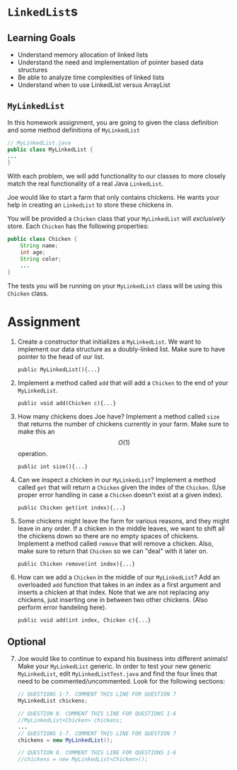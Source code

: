 # `LinkedList`s

## Learning Goals

- Understand memory allocation of linked lists
- Understand the need and implementation of pointer based data structures
- Be able to analyze time complexities of linked lists
- Understand when to use LinkedList versus ArrayList

## `MyLinkedList`

In this homework assignment, you are going to given the class definition and some method definitions of `MyLinkedList`
```java
// MyLinkedList.java
public class MyLinkedList {
...
}
```

With each problem, we will add functionality to our classes to more closely match the real functionality of a real Java `LinkedList`.

Joe would like to start a farm that only contains chickens. He wants your help in creating an `LinkedList` to store these chickens in.

You will be provided a `Chicken` class that your `MyLinkedList` will *exclusively* store. Each `Chicken` has the following properties:
```java
public class Chicken {
    String name;
    int age;
    String color;
    ...
}
```
The tests you will be running on your `MyLinkedList` class will be using this `Chicken` class.

# Assignment

1. Create a constructor that initializes a `MyLinkedList`. We want to implement our data structure as a doubly-linked list. Make sure to have pointer to the head of our list.

    `public MyLinkedList(){...}`

2. Implement a method called `add` that will add a `Chicken` to the end of your `MyLinkedList`.

    `public void add(Chicken c){...}`

3. How many chickens does Joe have? Implement a method called `size` that returns the number of chickens currently in your farm. Make sure to make this an $$O(1)$$ operation.

    `public int size(){...}`

4. Can we inspect a chicken in our `MyLinkedList`? Implement a method called `get` that will return a `Chicken` given the index of the `Chicken`. (Use proper error handling in case a `Chicken` doesn't exist at a given index).

    `public Chicken get(int index){...}`

5. Some chickens might leave the farm for various reasons, and they might leave in any order. If a chicken in the middle leaves, we want to shift all the chickens down so there are no empty spaces of chickens. Implement a method called `remove` that will remove a chicken. Also, make sure to return that `Chicken` so we can "deal" with it later on.

    `public Chicken remove(int index){...}`

6. How can we add a `Chicken` in the middle of our `MyLinkedList`? Add an overloaded `add` function that takes in an index as a first argument and inserts a chicken at that index. Note that we are not replacing any chickens, just inserting one in between two other chickens. (Also perform error handeling here).

    `public void add(int index, Chicken c){...}`

## Optional

7. Joe would like to continue to expand his business into different animals! Make your `MyLinkedList` generic. In order to test your new generic `MyLinkedList`, edit `MyLinkedListTest.java` and find the four lines that need to be commented/uncommented. Look for the following sections:

    ```java
    // QUESTIONS 1-7. COMMENT THIS LINE FOR QUESTION 7
    MyLinkedList chickens;
    
    // QUESTION 8. COMMENT THIS LINE FOR QUESTIONS 1-6
    //MyLinkedList<Chicken> chickens;
    ...
    // QUESTIONS 1-7. COMMENT THIS LINE FOR QUESTION 7
    chickens = new MyLinkedList();
    
    // QUESTION 8. COMMENT THIS LINE FOR QUESTIONS 1-6
    //chickens = new MyLinkedList<Chicken>();
    ```


